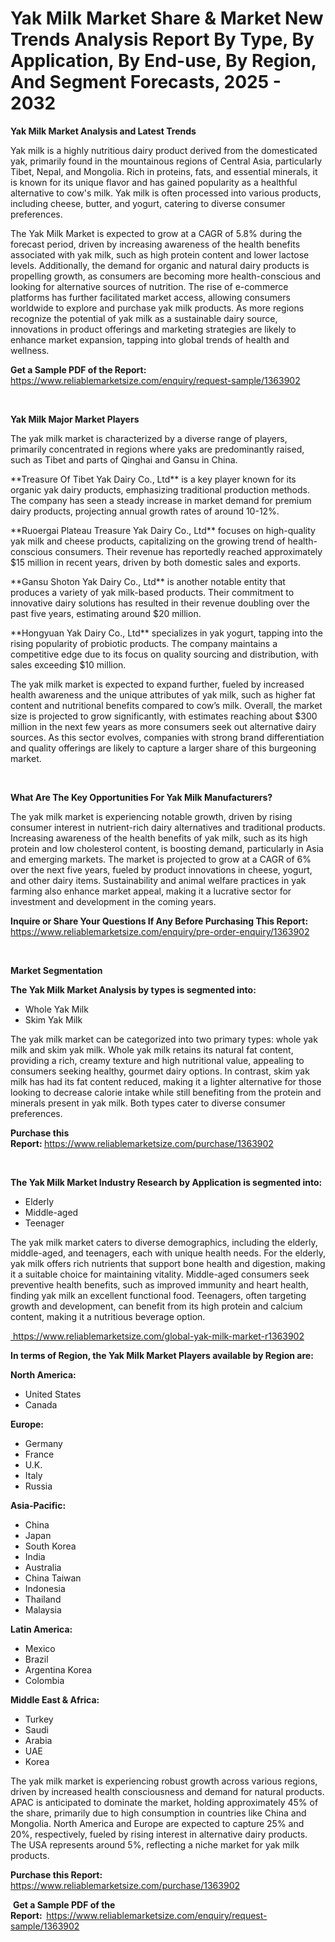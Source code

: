 <p><h1>Yak Milk Market Share & Market New Trends Analysis Report By Type, By Application, By End-use, By Region, And Segment Forecasts, 2025 - 2032</h1></p><p><strong>Yak Milk Market Analysis and Latest Trends</strong></p>
<p><p>Yak milk is a highly nutritious dairy product derived from the domesticated yak, primarily found in the mountainous regions of Central Asia, particularly Tibet, Nepal, and Mongolia. Rich in proteins, fats, and essential minerals, it is known for its unique flavor and has gained popularity as a healthful alternative to cow's milk. Yak milk is often processed into various products, including cheese, butter, and yogurt, catering to diverse consumer preferences.</p><p>The Yak Milk Market is expected to grow at a CAGR of 5.8% during the forecast period, driven by increasing awareness of the health benefits associated with yak milk, such as high protein content and lower lactose levels. Additionally, the demand for organic and natural dairy products is propelling growth, as consumers are becoming more health-conscious and looking for alternative sources of nutrition. The rise of e-commerce platforms has further facilitated market access, allowing consumers worldwide to explore and purchase yak milk products. As more regions recognize the potential of yak milk as a sustainable dairy source, innovations in product offerings and marketing strategies are likely to enhance market expansion, tapping into global trends of health and wellness.</p></p>
<p><strong>Get a Sample PDF of the Report:&nbsp;</strong> <a href="https://www.reliablemarketsize.com/enquiry/request-sample/1363902?utm_campaign=1840&utm_medium=2&utm_source=Github&utm_content=ia&utm_term=16042025&utm_id=yak-milk">https://www.reliablemarketsize.com/enquiry/request-sample/1363902</a></p>
<p>&nbsp;</p>
<p><strong>Yak Milk Major Market Players</strong></p>
<p><p>The yak milk market is characterized by a diverse range of players, primarily concentrated in regions where yaks are predominantly raised, such as Tibet and parts of Qinghai and Gansu in China. </p><p>**Treasure Of Tibet Yak Dairy Co., Ltd** is a key player known for its organic yak dairy products, emphasizing traditional production methods. The company has seen a steady increase in market demand for premium dairy products, projecting annual growth rates of around 10-12%. </p><p>**Ruoergai Plateau Treasure Yak Dairy Co., Ltd** focuses on high-quality yak milk and cheese products, capitalizing on the growing trend of health-conscious consumers. Their revenue has reportedly reached approximately $15 million in recent years, driven by both domestic sales and exports.</p><p>**Gansu Shoton Yak Dairy Co., Ltd** is another notable entity that produces a variety of yak milk-based products. Their commitment to innovative dairy solutions has resulted in their revenue doubling over the past five years, estimating around $20 million. </p><p>**Hongyuan Yak Dairy Co., Ltd** specializes in yak yogurt, tapping into the rising popularity of probiotic products. The company maintains a competitive edge due to its focus on quality sourcing and distribution, with sales exceeding $10 million.</p><p>The yak milk market is expected to expand further, fueled by increased health awareness and the unique attributes of yak milk, such as higher fat content and nutritional benefits compared to cow’s milk. Overall, the market size is projected to grow significantly, with estimates reaching about $300 million in the next few years as more consumers seek out alternative dairy sources. As this sector evolves, companies with strong brand differentiation and quality offerings are likely to capture a larger share of this burgeoning market.</p></p>
<p>&nbsp;</p>
<p><strong>What Are The Key Opportunities For Yak Milk Manufacturers?</strong></p>
<p><p>The yak milk market is experiencing notable growth, driven by rising consumer interest in nutrient-rich dairy alternatives and traditional products. Increasing awareness of the health benefits of yak milk, such as its high protein and low cholesterol content, is boosting demand, particularly in Asia and emerging markets. The market is projected to grow at a CAGR of 6% over the next five years, fueled by product innovations in cheese, yogurt, and other dairy items. Sustainability and animal welfare practices in yak farming also enhance market appeal, making it a lucrative sector for investment and development in the coming years.</p></p>
<p><strong>Inquire or Share Your Questions If Any Before Purchasing This Report:</strong> <a href="https://www.reliablemarketsize.com/enquiry/pre-order-enquiry/1363902?utm_campaign=1840&utm_medium=2&utm_source=Github&utm_content=ia&utm_term=16042025&utm_id=yak-milk">https://www.reliablemarketsize.com/enquiry/pre-order-enquiry/1363902</a></p>
<p>&nbsp;</p>
<p><strong>Market Segmentation</strong></p>
<p><strong>The Yak Milk Market Analysis by types is segmented into:</strong></p>
<p><ul><li>Whole Yak Milk</li><li>Skim Yak Milk</li></ul></p>
<p><p>The yak milk market can be categorized into two primary types: whole yak milk and skim yak milk. Whole yak milk retains its natural fat content, providing a rich, creamy texture and high nutritional value, appealing to consumers seeking healthy, gourmet dairy options. In contrast, skim yak milk has had its fat content reduced, making it a lighter alternative for those looking to decrease calorie intake while still benefiting from the protein and minerals present in yak milk. Both types cater to diverse consumer preferences.</p></p>
<p><strong>Purchase this Report:&nbsp;</strong><a href="https://www.reliablemarketsize.com/purchase/1363902?utm_campaign=1840&utm_medium=2&utm_source=Github&utm_content=ia&utm_term=16042025&utm_id=yak-milk">https://www.reliablemarketsize.com/purchase/1363902</a></p>
<p>&nbsp;</p>
<p><strong>The Yak Milk Market Industry Research by Application is segmented into:</strong></p>
<p><ul><li>Elderly</li><li>Middle-aged</li><li>Teenager</li></ul></p>
<p><p>The yak milk market caters to diverse demographics, including the elderly, middle-aged, and teenagers, each with unique health needs. For the elderly, yak milk offers rich nutrients that support bone health and digestion, making it a suitable choice for maintaining vitality. Middle-aged consumers seek preventive health benefits, such as improved immunity and heart health, finding yak milk an excellent functional food. Teenagers, often targeting growth and development, can benefit from its high protein and calcium content, making it a nutritious beverage option.</p></p>
<p><a href="https://www.reliablemarketsize.com/global-yak-milk-market-r1363902?utm_campaign=1840&utm_medium=2&utm_source=Github&utm_content=ia&utm_term=16042025&utm_id=yak-milk">&nbsp;https://www.reliablemarketsize.com/global-yak-milk-market-r1363902</a></p>
<p><strong>In terms of Region, the Yak Milk Market Players available by Region are:</strong></p>
<p>
    <p> <strong> North America: </strong>
        <ul>
            <li>United States</li>
            <li>Canada</li>
        </ul>
        </p> 
    <p> <strong> Europe: </strong>
        <ul>
            <li>Germany</li>
            <li>France</li>
            <li>U.K.</li>
            <li>Italy</li>
            <li>Russia</li>
        </ul>
        </p> 
    <p> <strong> Asia-Pacific: </strong>
        <ul>
            <li>China</li>
            <li>Japan</li>
            <li>South Korea</li>
            <li>India</li>
            <li>Australia</li>
            <li>China Taiwan</li>
            <li>Indonesia</li>
            <li>Thailand</li>
            <li>Malaysia</li>
        </ul>
        </p> 
    <p> <strong> Latin America: </strong>
        <ul>
            <li>Mexico</li>
            <li>Brazil</li>
            <li>Argentina Korea</li>
            <li>Colombia</li>
        </ul>
        </p> 
    <p> <strong> Middle East & Africa: </strong>
        <ul>
            <li>Turkey</li>
            <li>Saudi</li>
            <li>Arabia</li>
            <li>UAE</li>
            <li>Korea</li>
        </ul>
    </p>
    </p>
<p><p>The yak milk market is experiencing robust growth across various regions, driven by increased health consciousness and demand for natural products. APAC is anticipated to dominate the market, holding approximately 45% of the share, primarily due to high consumption in countries like China and Mongolia. North America and Europe are expected to capture 25% and 20%, respectively, fueled by rising interest in alternative dairy products. The USA represents around 5%, reflecting a niche market for yak milk products.</p></p>
<p><strong>Purchase this Report: </strong><a href="https://www.reliablemarketsize.com/purchase/1363902?utm_campaign=1840&utm_medium=2&utm_source=Github&utm_content=ia&utm_term=16042025&utm_id=yak-milk">https://www.reliablemarketsize.com/purchase/1363902</a></p>
<p>&nbsp;<strong>Get a Sample PDF of the Report:&nbsp;&nbsp;</strong><a href="https://www.reliablemarketsize.com/enquiry/request-sample/1363902?utm_campaign=1840&utm_medium=2&utm_source=Github&utm_content=ia&utm_term=16042025&utm_id=yak-milk">https://www.reliablemarketsize.com/enquiry/request-sample/1363902</a></p>
<p><strong></strong></p>
<p><p></p><p></p><p></p></p>